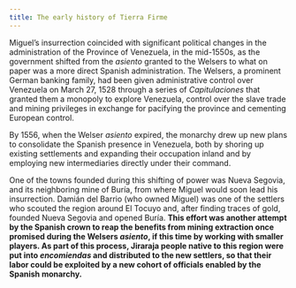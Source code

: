 ```yaml
---
title: The early history of Tierra Firme
---
```


Miguel’s insurrection coincided with significant political changes in the administration of the Province of Venezuela, in the mid-1550s, as the government shifted from the _asiento_ granted to the Welsers to what on paper was a more direct Spanish administration. The Welsers, a prominent German banking family, had been given administrative control over Venezuela on March 27, 1528 through a series of _Capitulaciones_ that granted them a monopoly to explore Venezuela, control over the slave trade and mining privileges in exchange for pacifying the province and cementing European control. 

By 1556, when the Welser _asiento_ expired, the monarchy drew up new plans to consolidate the Spanish presence in Venezuela, both by shoring up existing settlements and expanding their occupation inland and by employing new intermediaries directly under their command.

One of the towns founded during this shifting of power was Nueva Segovia, and its neighboring mine of Buría, from where Miguel would soon lead his insurrection. Damián del Barrio (who owned Miguel) was one of the settlers who scouted the region around El Tocuyo and, after finding traces of gold, founded Nueva Segovia and opened Buría. **This effort was another attempt by the Spanish crown to reap the benefits from mining extraction once promised during the Welsers _asiento_, if this time by working with smaller players. As part of this process, Jiraraja people native to this region were put into _encomiendas_ and distributed to the new settlers, so that their labor could be exploited by a new cohort of officials enabled by the Spanish monarchy.**
